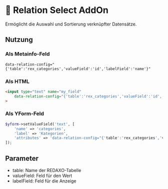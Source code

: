 # 🐣 Relation Select AddOn

Ermöglicht die Auswahl und Sortierung verknüpfter Datensätze.

## Nutzung

### Als Metainfo-Feld
```
data-relation-config="{'table':'rex_categories','valueField':'id','labelField':'name'}"
```

### Als HTML
```html
<input type="text" name="my_field" 
    data-relation-config="{'table':'rex_categories','valueField':'id','labelField':'name'}"
>
```

### Als YForm-Feld
```php
$yform->setValueField('text', [
    'name' => 'categories',
    'label' => 'Kategorien',
    'attributes' => 'data-relation-config="{'table':'rex_categories','valueField':'id','labelField':'name'}"'
]);
```

## Parameter
- table: Name der REDAXO-Tabelle
- valueField: Feld für den Wert
- labelField: Feld für die Anzeige

